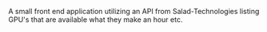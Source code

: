 A small front end application utilizing an API from Salad-Technologies listing GPU's that are available what they make an hour etc.